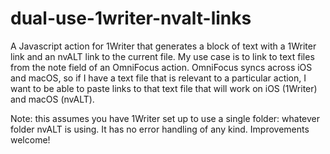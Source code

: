 # dual-use-1writer-nvalt-links
A Javascript action for 1Writer that generates a block of text with a 1Writer link and an nvALT link to the current file. My use case is to link to text files from the note field of an OmniFocus action. OmniFocus syncs across iOS and macOS, so if I have a text file that is relevant to a particular action, I want to be able to paste links to that text file that will work on iOS (1Writer) and macOS (nvALT).

Note: this assumes you have 1Writer set up to use a single folder: whatever folder nvALT is using. It has no error handling of any kind. Improvements welcome!
